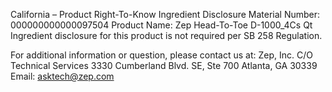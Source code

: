  
 
 
California – Product Right-To-Know Ingredient Disclosure 
Material Number: 000000000000097504 
Product Name: Zep Head-To-Toe D-1000_4Cs Qt 
Ingredient disclosure for this product is not required per SB 258 Regulation. 
 
For additional information or question, please contact us at: 
Zep, Inc. 
C/O Technical Services 
3330 Cumberland Blvd. SE, Ste 700 
Atlanta, GA 30339 
Email: asktech@zep.com 
 
 
 
 
